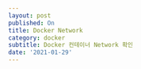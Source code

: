 ```yaml
---
layout: post
published: On
title: Docker Network
category: docker
subtitle: Docker 컨테이너 Network 확인
date: '2021-01-29'
---
```







